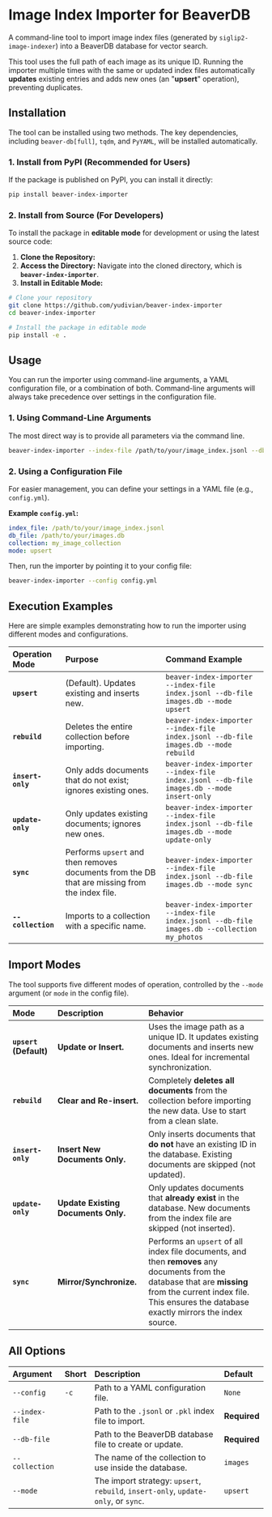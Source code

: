 # Image Index Importer for BeaverDB

A command-line tool to import image index files (generated by `siglip2-image-indexer`) into a BeaverDB database for vector search.

This tool uses the full path of each image as its unique ID. Running the importer multiple times with the same or updated index files automatically **updates** existing entries and adds new ones (an "**upsert**" operation), preventing duplicates.

## Installation

The tool can be installed using two methods. The key dependencies, including `beaver-db[full]`, `tqdm`, and `PyYAML`, will be installed automatically.

### 1\. Install from PyPI (Recommended for Users)

If the package is published on PyPI, you can install it directly:

```bash
pip install beaver-index-importer
```

### 2\. Install from Source (For Developers)

To install the package in **editable mode** for development or using the latest source code:

1.  **Clone the Repository:**
2.  **Access the Directory:** Navigate into the cloned directory, which is **`beaver-index-importer`**.
3.  **Install in Editable Mode:**

<!-- end list -->

```bash
# Clone your repository
git clone https://github.com/yudivian/beaver-index-importer
cd beaver-index-importer

# Install the package in editable mode
pip install -e .
```

## Usage

You can run the importer using command-line arguments, a YAML configuration file, or a combination of both. Command-line arguments will always take precedence over settings in the configuration file.

### 1\. Using Command-Line Arguments

The most direct way is to provide all parameters via the command line.

```bash
beaver-index-importer --index-file /path/to/your/image_index.jsonl --db-file /path/to/your/images.db
```

### 2\. Using a Configuration File

For easier management, you can define your settings in a YAML file (e.g., `config.yml`).

**Example `config.yml`:**

```yaml
index_file: /path/to/your/image_index.jsonl
db_file: /path/to/your/images.db
collection: my_image_collection
mode: upsert
```

Then, run the importer by pointing it to your config file:

```bash
beaver-index-importer --config config.yml
```

## Execution Examples

Here are simple examples demonstrating how to run the importer using different modes and configurations.

| Operation Mode | Purpose | Command Example |
| :--- | :--- | :--- |
| **`upsert`** | (Default). Updates existing and inserts new. | `beaver-index-importer --index-file index.jsonl --db-file images.db --mode upsert` |
| **`rebuild`** | Deletes the entire collection before importing. | `beaver-index-importer --index-file index.jsonl --db-file images.db --mode rebuild` |
| **`insert-only`** | Only adds documents that do not exist; ignores existing ones. | `beaver-index-importer --index-file index.jsonl --db-file images.db --mode insert-only` |
| **`update-only`** | Only updates existing documents; ignores new ones. | `beaver-index-importer --index-file index.jsonl --db-file images.db --mode update-only` |
| **`sync`** | Performs `upsert` and then removes documents from the DB that are missing from the index file. | `beaver-index-importer --index-file index.jsonl --db-file images.db --mode sync` |
| **`--collection`** | Imports to a collection with a specific name. | `beaver-index-importer --index-file index.jsonl --db-file images.db --collection my_photos` |

## Import Modes

The tool supports five different modes of operation, controlled by the `--mode` argument (or `mode` in the config file).

| Mode | Description | Behavior |
| :--- | :--- | :--- |
| **`upsert` (Default)** | **Update or Insert.** | Uses the image path as a unique ID. It updates existing documents and inserts new ones. Ideal for incremental synchronization. |
| **`rebuild`** | **Clear and Re-insert.** | Completely **deletes all documents** from the collection before importing the new data. Use to start from a clean slate. |
| **`insert-only`** | **Insert New Documents Only.** | Only inserts documents that **do not** have an existing ID in the database. Existing documents are skipped (not updated). |
| **`update-only`** | **Update Existing Documents Only.** | Only updates documents that **already exist** in the database. New documents from the index file are skipped (not inserted). |
| **`sync`** | **Mirror/Synchronize.** | Performs an `upsert` of all index file documents, and then **removes** any documents from the database that are **missing** from the current index file. This ensures the database exactly mirrors the index source. |

## All Options

| Argument | Short | Description | Default |
| :--- | :--- | :--- | :--- |
| `--config` | `-c` | Path to a YAML configuration file. | `None` |
| `--index-file` | | Path to the `.jsonl` or `.pkl` index file to import. | **Required** |
| `--db-file` | | Path to the BeaverDB database file to create or update. | **Required** |
| `--collection` | | The name of the collection to use inside the database. | `images` |
| `--mode` | | The import strategy: `upsert`, `rebuild`, `insert-only`, `update-only`, or `sync`. | `upsert` |